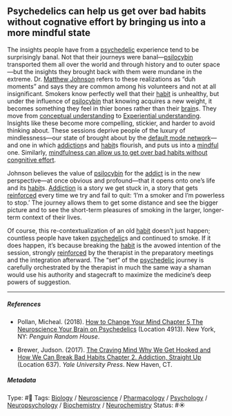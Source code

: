 ## Psychedelics can help us get over bad habits without cognative effort by bringing us into a more mindful state

The insights people have from a [psychedelic](Psychedelic.md) experience tend to be surprisingly banal. Not that their journeys were banal—[psilocybin]() transported them all over the world and through history and to outer space—but the insights they brought back with them were mundane in the extreme. Dr. [Matthew Johnson]() refers to these realizations as “duh moments” and says they are common among his volunteers and not at all insignificant. Smokers know perfectly well that their [habit](Habit.md) is unhealthy, but under the influence of [psilocybin]() that knowing acquires a new weight, it becomes something they feel in thier bones rather than their [brain](Brain.md)s. They move from [conceptual understanding](Conceptual%20understanding.md) to [Experiential understanding](Experiential%20understanding.md). Insights like these become more compelling, stickier, and harder to avoid thinking about. These sessions deprive people of the luxury of mindlessness—our state of brought about by the [default mode network](Default%20mode%20network.md)—and one in which [addiction](Addiction.md)s and [habit](Habit.md)s flourish, and puts us into a [mindful](Mindfulness.md) one. Similarly, [mindfulness can allow us to get over bad habits without congnitive effort](Mindfulness%20can%20allow%20us%20to%20get%20over%20bad%20habits%20without%20congnitive%20effort.md). 

Johnson believes the value of [psilocybin]() for the [addict](Addiction.md) is in the new perspective—at once obvious and profound—that it opens onto one’s life and its [habit](Habit.md)s. [Addiction](Addiction.md) is a story we get stuck in, a story that gets [reinforced](Operant%20conditioning.md) every time we try and fail to quit: ‘I’m a smoker and I’m powerless to stop.’ The journey allows them to get some distance and see the bigger picture and to see the short-term pleasures of smoking in the larger, longer-term context of their lives.

Of course, this re-contextualization of an old [habit](Habit.md) doesn’t just happen; countless people have taken [psychedelic](Psychedelic.md)s and continued to smoke. If it does happen, it’s because breaking the [habit](Habit.md) is the avowed intention of the session, strongly [reinforced](Operant%20conditioning.md) by the therapist in the preparatory meetings and the integration afterward. The “set” of the [psychedelic](Psychedelic.md) journey is carefully orchestrated by the therapist in much the same way a shaman would use his authority and stagecraft to maximize the medicine’s deep powers of suggestion.

---

##### References

* Pollan, Micheal. (2018). [How to Change Your Mind Chapter 5 The Neuroscience Your Brain on Psychedelics](How%20to%20Change%20Your%20Mind%20Chapter%205%20The%20Neuroscience%20Your%20Brain%20on%20Psychedelics.md) (Location 4913). New York, NY: *Penguin Random House*. 

* Brewer, Judson. (2017). [The Craving Mind Why We Get Hooked and How We Can Break Bad Habits Chapter 2. Addiction, Straight Up](The%20Craving%20Mind%20Why%20We%20Get%20Hooked%20and%20How%20We%20Can%20Break%20Bad%20Habits%20Chapter%202.%20Addiction,%20Straight%20Up.md) (Location 637). *Yale University Press*. New Haven, CT.

##### Metadata

Type: #🔴 
Tags: [Biology]() / [Neuroscience](Neuroscience.md) / [Pharmacology]() / [Psychology](Psychology.md) / [Neuropsychology](Neuropsychology.md) / [Biochemistry](Biochemistry.md) / [Neurochemistry](Neurochemistry.md)
Status: #☀️ 
